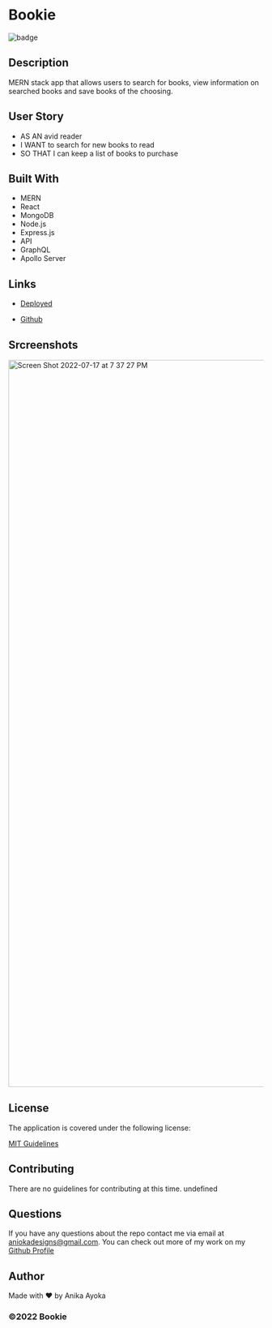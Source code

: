 # Bookie

 ![badge](https://img.shields.io/badge/license-MIT-blue)
    

## Description
  MERN stack app that allows users to search for books, view information on searched books and save books of the choosing.

## User Story
 - AS AN avid reader
 - I WANT to search for new books to read
 - SO THAT I can keep a list of books to purchase


## Built With

 * MERN
 * React
 * MongoDB
 * Node.js
 * Express.js
 * API
 * GraphQL
 * Apollo Server

## Links

  * [Deployed](https://git.heroku.com/desolate-shore-06042.git)

  * [Github](https://github.com/anikayoka/bookie)

  
  ## Srcreenshots
  
<img width="1435" alt="Screen Shot 2022-07-17 at 7 37 27 PM" src="https://user-images.githubusercontent.com/88905488/179436940-53a571c5-90a2-413d-8b27-85f3381cef80.png">
  
  
## License
  The application is covered under the following license:
      
  [MIT Guidelines](https://choosealicense.com/licenses/)
      
## Contributing

  There are no guidelines for contributing at this time. undefined

## Questions

  If you have any questions about the repo contact me via email at aniokadesigns@gmail.com. You can check out more of my work on my [Github Profile](https://github.com/anikayoka)

## Author

  Made with ❤️ by Anika Ayoka
  
### ©️2022 Bookie
